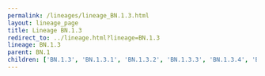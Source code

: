 ```yaml
---
permalink: /lineages/lineage_BN.1.3.html
layout: lineage_page
title: Lineage BN.1.3
redirect_to: ../lineage.html?lineage=BN.1.3
lineage: BN.1.3
parent: BN.1
children: ['BN.1.3', 'BN.1.3.1', 'BN.1.3.2', 'BN.1.3.3', 'BN.1.3.4', 'BN.1.3.5', 'BN.1.3.6', 'BN.1.3.7', 'BN.1.3.8', 'BN.1.3.9', 'BN.1.3.10', 'BN.1.3.11', 'BN.1.3.12', 'BN.1.3.13']
---
```

